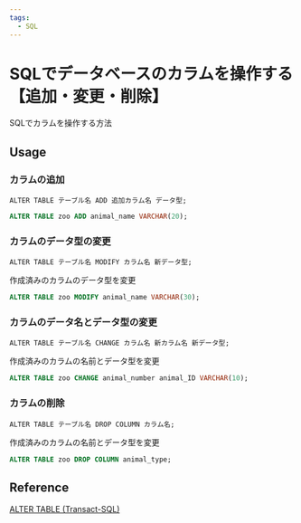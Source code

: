 ```yaml
---
tags:
  - SQL
---
```


# SQLでデータベースのカラムを操作する【追加・変更・削除】

SQLでカラムを操作する方法

## Usage

### カラムの追加

`ALTER TABLE テーブル名 ADD 追加カラム名 データ型;`

```sql
ALTER TABLE zoo ADD animal_name VARCHAR(20);
```

### カラムのデータ型の変更

`ALTER TABLE テーブル名 MODIFY カラム名 新データ型;`

作成済みのカラムのデータ型を変更

```sql
ALTER TABLE zoo MODIFY animal_name VARCHAR(30);
```

### カラムのデータ名とデータ型の変更
`ALTER TABLE テーブル名 CHANGE カラム名 新カラム名 新データ型;`

作成済みのカラムの名前とデータ型を変更

```sql
ALTER TABLE zoo CHANGE animal_number animal_ID VARCHAR(10);
```

### カラムの削除
`ALTER TABLE テーブル名 DROP COLUMN カラム名;`

作成済みのカラムの名前とデータ型を変更

```sql
ALTER TABLE zoo DROP COLUMN animal_type;
```

## Reference
[ALTER TABLE (Transact-SQL)](https://learn.microsoft.com/ja-jp/sql/t-sql/statements/alter-table-transact-sql?view=sql-server-ver16)<br>
